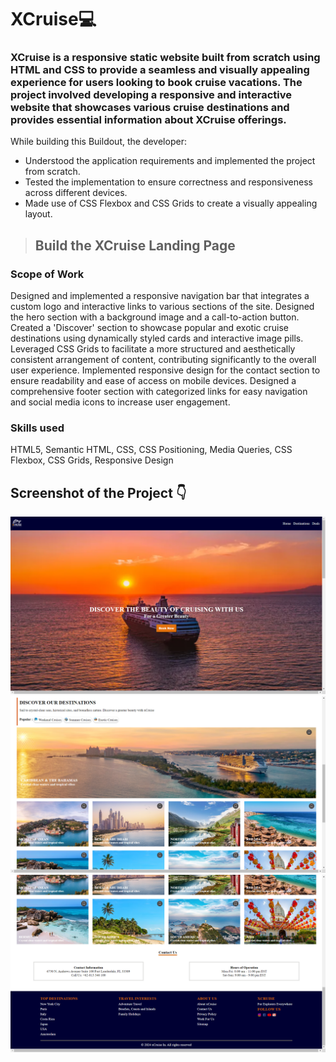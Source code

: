 # XCruise💻

### XCruise is a responsive static website built from scratch using HTML and CSS to provide a seamless and visually appealing experience for users looking to book cruise vacations. The project involved developing a responsive and interactive website that showcases various cruise destinations and provides essential information about XCruise offerings.

While building this Buildout, the developer:
   - Understood the application requirements and implemented the project from scratch.
   - Tested the implementation to ensure correctness and responsiveness across different devices.
   - Made use of CSS Flexbox and CSS Grids to create a visually appealing layout.

 >## Build the XCruise Landing Page
 ### Scope of Work
Designed and implemented a responsive navigation bar that integrates a custom logo and interactive links to various sections of the site.
Designed the hero section with a background image and a call-to-action button.
Created a 'Discover' section to showcase popular and exotic cruise destinations using dynamically styled cards and interactive image pills. 
Leveraged CSS Grids to facilitate a more structured and aesthetically consistent arrangement of content, contributing significantly to the overall user experience.
Implemented responsive design for the contact section to ensure readability and ease of access on mobile devices.
Designed a comprehensive footer section with categorized links for easy navigation and social media icons to increase user engagement.

### Skills used
HTML5, Semantic HTML, CSS, CSS Positioning, Media Queries, CSS Flexbox, CSS Grids, Responsive Design

## Screenshot of the Project 👇
![](/Images/1.png)
![](/Images/2.png)
![](/Images/3.png)



